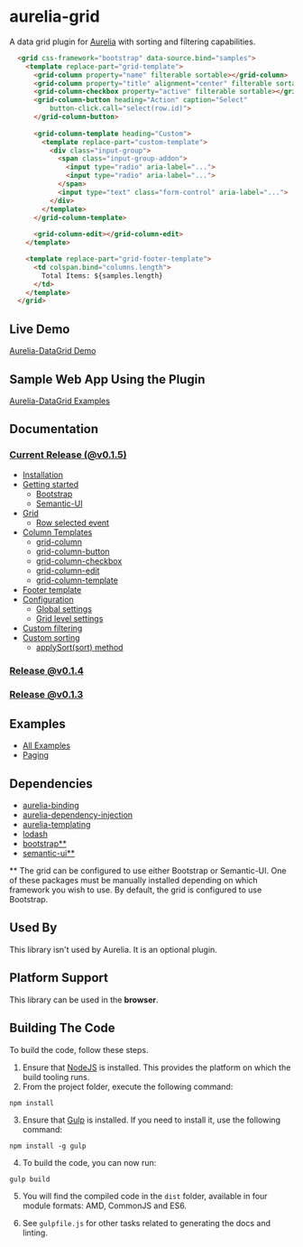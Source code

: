 # aurelia-grid
A data grid plugin for <a href="http://aurelia.io/" target="_blank">Aurelia</a> with sorting and filtering capabilities.

```html
  <grid css-framework="bootstrap" data-source.bind="samples">
    <template replace-part="grid-template">
      <grid-column property="name" filterable sortable></grid-column>
      <grid-column property="title" alignment="center" filterable sortable></grid-column>
      <grid-column-checkbox property="active" filterable sortable></grid-column-checkbox>
      <grid-column-button heading="Action" caption="Select" 
          button-click.call="select(row.id)">
      </grid-column-button>
      
      <grid-column-template heading="Custom">
        <template replace-part="custom-template">
          <div class="input-group">
            <span class="input-group-addon">
              <input type="radio" aria-label="...">
              <input type="radio" aria-label="...">
            </span>
            <input type="text" class="form-control" aria-label="...">
          </div>
        </template>
      </grid-column-template>
      
      <grid-column-edit></grid-column-edit>
    </template>

    <template replace-part="grid-footer-template">
      <td colspan.bind="columns.length">
        Total Items: ${samples.length}
      </td>
    </template>
  </grid>
```

## Live Demo

<a href="http://donthedev.com/aurelia/#datagrid-examples/" target="_blank">Aurelia-DataGrid Demo</a>

## Sample Web App Using the Plugin

<a href="https://github.com/donnelljenkins/aurelia-datagrid-examples/" target="_blank">Aurelia-DataGrid Examples</a>

## Documentation

### [Current Release (@v0.1.5)](https://github.com/donnelljenkins/aurelia-datagrid/blob/master/doc/HOWTO.md)
- [Installation](https://github.com/donnelljenkins/aurelia-datagrid/blob/master/doc/HOWTO.md#installation)
- [Getting started](https://github.com/donnelljenkins/aurelia-datagrid/blob/master/doc/HOWTO.md#getting-started)
  - [Bootstrap](https://github.com/donnelljenkins/aurelia-datagrid/blob/master/doc/HOWTO.md#bootstrap)
  - [Semantic-UI](https://github.com/donnelljenkins/aurelia-datagrid/blob/master/doc/HOWTO.md#semantic-ui)
- [Grid](https://github.com/donnelljenkins/aurelia-datagrid/blob/master/doc/HOWTO.md#grid)
  - [Row selected event](https://github.com/donnelljenkins/aurelia-datagrid/blob/master/doc/HOWTO.md#row-selected-event)
- [Column Templates](https://github.com/donnelljenkins/aurelia-datagrid/blob/master/doc/HOWTO.md#column-templates)
  - [grid-column](https://github.com/donnelljenkins/aurelia-datagrid/blob/master/doc/HOWTO.md#grid-column)
  - [grid-column-button](https://github.com/donnelljenkins/aurelia-datagrid/blob/master/doc/HOWTO.md#grid-column-button)
  - [grid-column-checkbox](https://github.com/donnelljenkins/aurelia-datagrid/blob/master/doc/HOWTO.md#grid-column-checkbox)
  - [grid-column-edit](https://github.com/donnelljenkins/aurelia-datagrid/blob/master/doc/HOWTO.md#grid-column-edit)
  - [grid-column-template](https://github.com/donnelljenkins/aurelia-datagrid/blob/master/doc/HOWTO.md#grid-column-template---custom-column-template)
- [Footer template](https://github.com/donnelljenkins/aurelia-datagrid/blob/master/doc/HOWTO.md#footer-template)
- [Configuration](https://github.com/donnelljenkins/aurelia-datagrid/blob/master/doc/HOWTO.md#configuration)
  - [Global settings](https://github.com/donnelljenkins/aurelia-datagrid/blob/master/doc/HOWTO.md#global-settings)
  - [Grid level settings](https://github.com/donnelljenkins/aurelia-datagrid/blob/master/doc/HOWTO.md#grid-level-settings)
- [Custom filtering](https://github.com/donnelljenkins/aurelia-datagrid/blob/master/doc/HOWTO.md#how-to-provide-custom-filtering)
- [Custom sorting](https://github.com/donnelljenkins/aurelia-datagrid/blob/master/doc/HOWTO.md#how-to-provide-custom-sorting)
  - [applySort(sort) method](https://github.com/donnelljenkins/aurelia-datagrid/blob/master/doc/HOWTO.md#applysortsort-method)

### [Release @v0.1.4](https://github.com/donnelljenkins/aurelia-datagrid/blob/master/doc/HOWTO%40v0.1.4.md)
### [Release @v0.1.3](https://github.com/donnelljenkins/aurelia-datagrid/blob/master/doc/HOWTO%40v0.1.3.md)

## Examples
- [All Examples](https://github.com/donnelljenkins/aurelia-datagrid/blob/master/doc/EXAMPLES.md)
- [Paging](https://github.com/donnelljenkins/aurelia-datagrid/blob/master/doc/EXAMPLES.md#paging)

## Dependencies

* [aurelia-binding](https://github.com/aurelia/binding)
* [aurelia-dependency-injection](https://github.com/aurelia/dependency-injection)
* [aurelia-templating](https://github.com/aurelia/templating)
* [lodash](https://lodash.com/)
* [bootstrap**](http://getbootstrap.com/)
* [semantic-ui**](http://semantic-ui.com/)

** The grid can be configured to use either Bootstrap or Semantic-UI.  One of these packages must be manually installed depending on which framework you wish to use.  By default, the grid is configured to use Bootstrap.

## Used By

This library isn't used by Aurelia. It is an optional plugin.

## Platform Support

This library can be used in the **browser**.

## Building The Code

To build the code, follow these steps.

1. Ensure that [NodeJS](http://nodejs.org/) is installed. This provides the platform on which the build tooling runs.
2. From the project folder, execute the following command:

  ```shell
  npm install
  ```
3. Ensure that [Gulp](http://gulpjs.com/) is installed. If you need to install it, use the following command:

  ```shell
  npm install -g gulp
  ```
4. To build the code, you can now run:

  ```shell
  gulp build
  ```
5. You will find the compiled code in the `dist` folder, available in four module formats: AMD, CommonJS and ES6.

6. See `gulpfile.js` for other tasks related to generating the docs and linting.
